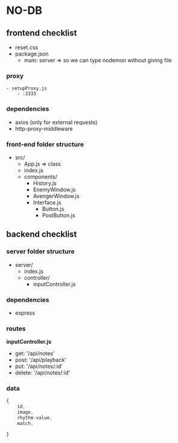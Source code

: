 #  NO-DB

## frontend checklist

- reset.css
- package.json
    - main: server => so we can type nodemon without giving file

### proxy
    - setupProxy.js
        - :3333

### dependencies

- axios (only for external requests)
- http-proxy-middleware

### front-end folder structure

- src/
    - App.js => class
    - index.js
    - components/
        - History.js
        - EnemyWindow.js
            <!-- - PlayButton.js -->
        - AvengerWindow.js
            <!-- - PlayButton.js -->
        - Interface.js
            - Button.js
            - PostButton.js
        

## backend checklist


### server folder structure
- server/
    - index.js
    - controller/
        - inputController.js
        

### dependencies
- express

### routes
**inputController.js**
- get: '/api/notes'
- post: '/api/playback'
- put: '/api/notes/:id'
- delete: '/api/notes/:id'

### data
```js
{
    id,
    image, 
    rhythm-value,
    match, 

}
```
